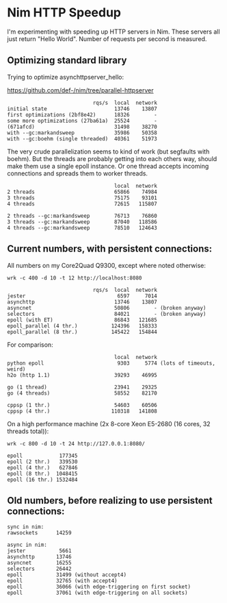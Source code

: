 # Nim HTTP Speedup

I'm experimenting with speeding up HTTP servers in Nim. These servers all just return "Hello World". Number of requests per second is measured.

## Optimizing standard library

Trying to optimize asynchttpserver_hello:

https://github.com/def-/nim/tree/parallel-httpserver

                                rqs/s  local  network
    initial state                      13746    13807
    first optimizations (2bf8e42)      18326        -
    some more optimizations (27ba61a)  25524        -
    (671afcd)                          31498    38270
    with --gc:markandsweep             35986    50358
    with --gc:boehm (single threaded)  40361    51973

The very crude parallelization seems to kind of work (but segfaults with
boehm). But the threads are probably getting into  each others way, should make
them use a single epoll instance. Or one thread accepts incoming connections
and spreads them to worker threads.

                                       local  network
    2 threads                          65866    74984
    3 threads                          75175    93101
    4 threads                          72615   115807

    2 threads --gc:markandsweep        76713    76860
    3 threads --gc:markandsweep        87040   118586
    4 threads --gc:markandsweep        78510   124643

## Current numbers, with persistent connections:

All numbers on my Core2Quad Q9300, except where noted otherwise:

    wrk -c 400 -d 10 -t 12 http://localhost:8080

                                rqs/s  local  network
    jester                              6597     7014
    asynchttp                          13746    13807
    asyncnet                           50806        - (broken anyway)
    selectors                          84021        - (broken anyway)
    epoll (with ET)                    86843   121685
    epoll_parallel (4 thr.)           124396   158333
    epoll_parallel (8 thr.)           145422   154844

For comparison:

                                       local  network
    python epoll                        9303     5774 (lots of timeouts, weird)
    h2o (http 1.1)                     39293    46995

    go (1 thread)                      23941    29325
    go (4 threads)                     58552    82170

    cppsp (1 thr.)                     54603    60506
    cppsp (4 thr.)                    110318   141808

On a high performance machine (2x 8-core Xeon E5-2680 (16 cores, 32 threads total)):

    wrk -c 800 -d 10 -t 24 http://127.0.0.1:8080/

    epoll            177345
    epoll (2 thr.)   339530
    epoll (4 thr.)   627846
    epoll (8 thr.)  1048415
    epoll (16 thr.) 1532484

## Old numbers, before realizing to use persistent connections:

    sync in nim:
    rawsockets      14259
    
    async in nim:
    jester           5661
    asynchttp       13746
    asyncnet        16255
    selectors       26442
    epoll           31499 (without accept4)
    epoll           32765 (with accept4)
    epoll           36066 (with edge-triggering on first socket)
    epoll           37061 (with edge-triggering on all sockets)
